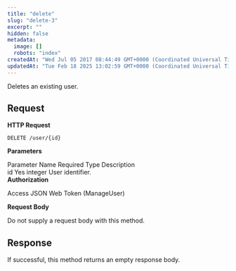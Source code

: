 ```yaml
---
title: "delete"
slug: "delete-3"
excerpt: ""
hidden: false
metadata: 
  image: []
  robots: "index"
createdAt: "Wed Jul 05 2017 08:44:49 GMT+0000 (Coordinated Universal Time)"
updatedAt: "Tue Feb 18 2025 13:02:59 GMT+0000 (Coordinated Universal Time)"
---
```

Deletes an existing user.

## Request

**HTTP Request**

```text
DELETE /user/{id}
```

**Parameters**

Parameter Name	Required	Type	Description  
id	Yes	integer	User identifier.  
**Authorization**

Access JSON Web Token (ManageUser)

**Request Body**

Do not supply a request body with this method.

## Response

If successful, this method returns an empty response body.
